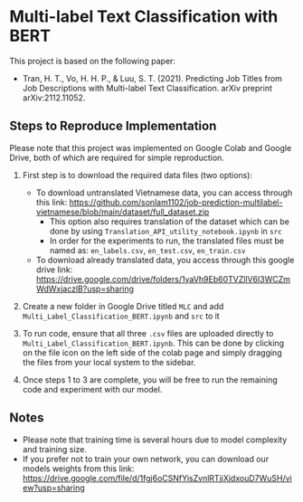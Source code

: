# Multi-label Text Classification with BERT
This project is based on the following paper:
- Tran, H. T., Vo, H. H. P., & Luu, S. T. (2021). Predicting Job Titles from Job Descriptions with Multi-label Text Classification. arXiv preprint arXiv:2112.11052.

## Steps to Reproduce Implementation
Please note that this project was implemented on Google Colab and Google Drive, both of which are required for simple reproduction.
1. First step is to download the required data files (two options):
   - To download untranslated Vietnamese data, you can access through this link: https://github.com/sonlam1102/job-prediction-multilabel-vietnamese/blob/main/dataset/full_dataset.zip
      - This option also requires translation of the dataset which can be done by using  `Translation_API_utility_notebook.ipynb` in `src`
      - In order for the experiments to run, the translated files must be named as: `en_labels.csv`, `en_test.csv`, `en_train.csv`
   - To download already translated data, you access through this google drive link: https://drive.google.com/drive/folders/1yaVh9Eb60TVZllV6I3WCZmWdWxjaczlB?usp=sharing

2. Create a new folder in Google Drive titled `MLC` and add `Multi_Label_Classification_BERT.ipynb` and `src` to it
3. To run code, ensure that all three `.csv` files are uploaded directly to `Multi_Label_Classification_BERT.ipynb`. This can be done by clicking on the file icon on the left side of the colab page and simply dragging the files from your local system to the sidebar.
4. Once steps 1 to 3 are complete, you will be free to run the remaining code and experiment with our model.

## Notes
- Please note that training time is several hours due to model complexity and training size.
- If you prefer not to train your own network, you can download our models weights from this link: 
https://drive.google.com/file/d/1fgj6oCSNfYisZvnlRTjjXjdxouD7WuSH/view?usp=sharing


